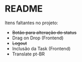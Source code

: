 # README

Itens faltantes no projeto:

* ~~Botão para alteração do status~~
* Drag on Drop (Frontend)
* ~~Logout~~
* Inclusão da Task (Frontend)
* Translate pt-BR